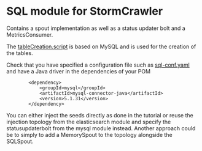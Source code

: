 # SQL module for StormCrawler

 Contains a spout implementation as well as a status updater bolt and a MetricsConsumer.

The [tableCreation.script](https://github.com/apache/stormcrawler/blob/main/external/sql/tableCreation.script) is based on MySQL and is used for the creation of the tables.

Check that you have specified a configuration file such as [sql-conf.yaml](https://github.com/apache/stormcrawler/blob/master/external/sql/sql-conf.yaml) and have a Java driver in the dependencies of your POM

```
		<dependency>
			<groupId>mysql</groupId>
			<artifactId>mysql-connector-java</artifactId>
			<version>5.1.31</version>
		</dependency>
```

You can either inject the seeds directly as done in the tutorial or reuse the injection topology from the elasticsearch module and specify the statusupdaterbolt from the mysql module instead. Another approach could be to simply to add a MemorySpout to the topology alongside the SQLSpout.
